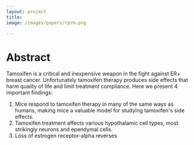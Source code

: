 ```yaml
---
layout: project
title: 
image: /images/papers/rprm.png

---
```


# Abstract

Tamoxifen is a critical and inexpensive weapon in the fight against ER+ breast cancer.
Unfortunately tamoxifen therapy produces side effects that harm quality of life
and limit treatment compliance. Here we present 4 important findings: <br>
1. Mice respond to tamoxifen therapy in many of the same ways as humans, making
mice a valuable model for studying tamoxifen's side effects. <br>
2. Tamoxifen treatment affects various hypothalamic cell types, most strikingly
neurons and ependymal cells. <br>
3. Loss of estrogen receptor-alpha reverses 
